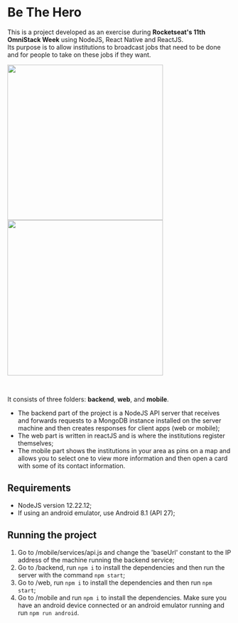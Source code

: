 # Be The Hero

This is a project developed as an exercise during **Rocketseat's 11th OmniStack Week** using NodeJS, React Native and ReactJS.  
Its purpose is to allow institutions to broadcast jobs that need to be done and for people to take on these jobs if they want.

<img height=350 src="https://github.com/nicolastmaia/be-the-hero/assets/45211638/c0879dc5-bc59-4fb0-a798-98217f982781"/>
<img height=350 src="https://github.com/nicolastmaia/be-the-hero/assets/45211638/6fffa14e-2400-4323-a106-74435661aab6"/>

&nbsp;

It consists of three folders: **backend**, **web**, and **mobile**.

- The backend part of the project is a NodeJS API server that receives and forwards requests to a MongoDB instance installed on the server machine and then creates responses for client apps (web or mobile);
- The web part is written in reactJS and is where the institutions register themselves;
- The mobile part shows the institutions in your area as pins on a map and allows you to select one to view more information and then open a card with some of its contact information.

## Requirements
- NodeJS version 12.22.12;
- If using an android emulator, use Android 8.1 (API 27);

## Running the project
1. Go to /mobile/services/api.js and change the 'baseUrl' constant to the IP address of the machine running the backend service;
2. Go to /backend, run `npm i` to install the dependencies and then run the server with the command `npm start`;
3. Go to /web, run `npm i` to install the dependencies and then run `npm start`;
4. Go to /mobile and run `npm i` to install the dependencies. Make sure you have an android device connected or an android emulator running and run `npm run android`.
